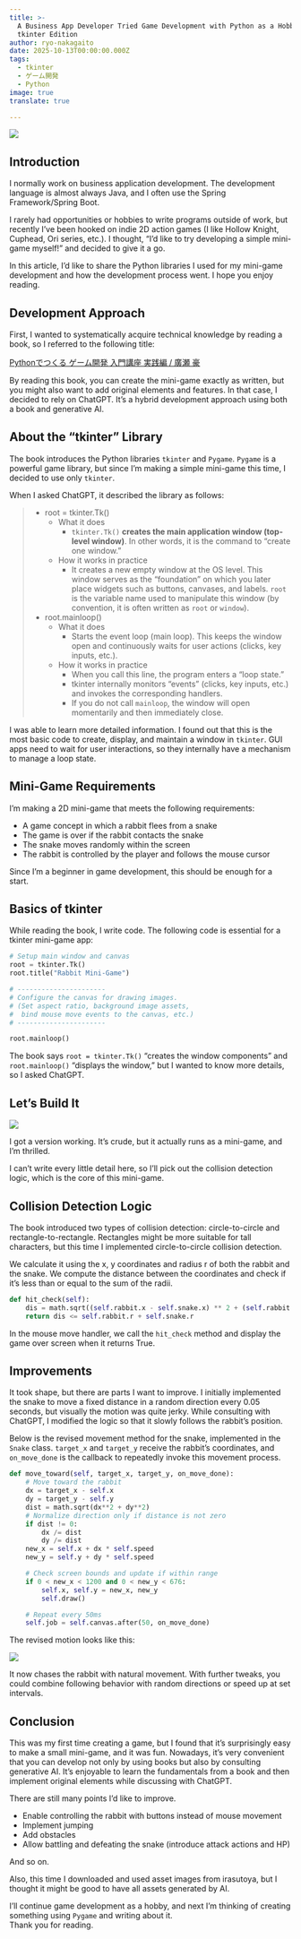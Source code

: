 ```yaml
---
title: >-
  A Business App Developer Tried Game Development with Python as a Hobby:
  tkinter Edition
author: ryo-nakagaito
date: 2025-10-13T00:00:00.000Z
tags:
  - tkinter
  - ゲーム開発
  - Python
image: true
translate: true

---
```


![](/img/blogs/2025/1013_python-game/python-game-top.gif)

## Introduction

I normally work on business application development. The development language is almost always Java, and I often use the Spring Framework/Spring Boot.

I rarely had opportunities or hobbies to write programs outside of work, but recently I’ve been hooked on indie 2D action games (I like Hollow Knight, Cuphead, Ori series, etc.). I thought, “I’d like to try developing a simple mini-game myself!” and decided to give it a go.

In this article, I’d like to share the Python libraries I used for my mini-game development and how the development process went. I hope you enjoy reading.

## Development Approach

First, I wanted to systematically acquire technical knowledge by reading a book, so I referred to the following title:

[Pythonでつくる ゲーム開発 入門講座 実践編 / 廣瀬 豪 ](https://www.amazon.co.jp/dp/4800712564?ref_=cm_sw_r_ffobk_cp_ud_dp_DSFGHR8G1Y7RSRAG3WPH_1&bestFormat=true)

By reading this book, you can create the mini-game exactly as written, but you might also want to add original elements and features. In that case, I decided to rely on ChatGPT. It’s a hybrid development approach using both a book and generative AI.

## About the “tkinter” Library

The book introduces the Python libraries `tkinter` and `Pygame`. `Pygame` is a powerful game library, but since I’m making a simple mini-game this time, I decided to use only `tkinter`.

When I asked ChatGPT, it described the library as follows:

> - root = tkinter.Tk()
>   - What it does</br>
>     - `tkinter.Tk()` **creates the main application window (top-level window)**. In other words, it is the command to “create one window.”
>   - How it works in practice
>     - It creates a new empty window at the OS level. This window serves as the “foundation” on which you later place widgets such as buttons, canvases, and labels. `root` is the variable name used to manipulate this window (by convention, it is often written as `root` or `window`).
> - root.mainloop()
>   - What it does
>     - Starts the event loop (main loop). This keeps the window open and continuously waits for user actions (clicks, key inputs, etc.).
>   - How it works in practice
>     - When you call this line, the program enters a “loop state.”
>     - tkinter internally monitors “events” (clicks, key inputs, etc.) and invokes the corresponding handlers.
>     - If you do not call `mainloop`, the window will open momentarily and then immediately close.

I was able to learn more detailed information. I found out that this is the most basic code to create, display, and maintain a window in `tkinter`. GUI apps need to wait for user interactions, so they internally have a mechanism to manage a loop state.

## Mini-Game Requirements

I’m making a 2D mini-game that meets the following requirements:

- A game concept in which a rabbit flees from a snake  
- The game is over if the rabbit contacts the snake  
- The snake moves randomly within the screen  
- The rabbit is controlled by the player and follows the mouse cursor  

Since I’m a beginner in game development, this should be enough for a start.

## Basics of tkinter

While reading the book, I write code. The following code is essential for a tkinter mini-game app:

```Python
# Setup main window and canvas
root = tkinter.Tk()
root.title("Rabbit Mini-Game")

# ----------------------
# Configure the canvas for drawing images.
# (Set aspect ratio, background image assets,
#  bind mouse move events to the canvas, etc.)
# ----------------------

root.mainloop()
```

The book says `root = tkinter.Tk()` “creates the window components” and `root.mainloop()` “displays the window,” but I wanted to know more details, so I asked ChatGPT.

## Let’s Build It

![](/img/blogs/2025/1013_python-game/python-game-playing_1.gif)

I got a version working. It’s crude, but it actually runs as a mini-game, and I’m thrilled.

I can’t write every little detail here, so I’ll pick out the collision detection logic, which is the core of this mini-game.

## Collision Detection Logic

The book introduced two types of collision detection: circle-to-circle and rectangle-to-rectangle. Rectangles might be more suitable for tall characters, but this time I implemented circle-to-circle collision detection.

We calculate it using the x, y coordinates and radius r of both the rabbit and the snake. We compute the distance between the coordinates and check if it’s less than or equal to the sum of the radii.

```Python
def hit_check(self):
    dis = math.sqrt((self.rabbit.x - self.snake.x) ** 2 + (self.rabbit.y - self.snake.y) ** 2)
    return dis <= self.rabbit.r + self.snake.r
```

In the mouse move handler, we call the `hit_check` method and display the game over screen when it returns True.

## Improvements

It took shape, but there are parts I want to improve. I initially implemented the snake to move a fixed distance in a random direction every 0.05 seconds, but visually the motion was quite jerky. While consulting with ChatGPT, I modified the logic so that it slowly follows the rabbit’s position.

Below is the revised movement method for the snake, implemented in the `Snake` class. `target_x` and `target_y` receive the rabbit’s coordinates, and `on_move_done` is the callback to repeatedly invoke this movement process.

```Python
def move_toward(self, target_x, target_y, on_move_done):
    # Move toward the rabbit
    dx = target_x - self.x
    dy = target_y - self.y
    dist = math.sqrt(dx**2 + dy**2)
    # Normalize direction only if distance is not zero
    if dist != 0:
        dx /= dist
        dy /= dist
    new_x = self.x + dx * self.speed
    new_y = self.y + dy * self.speed

    # Check screen bounds and update if within range
    if 0 < new_x < 1200 and 0 < new_y < 676:
        self.x, self.y = new_x, new_y
        self.draw()

    # Repeat every 50ms
    self.job = self.canvas.after(50, on_move_done)
```

The revised motion looks like this:

![](/img/blogs/2025/1013_python-game/python-game-playing_2.gif)

It now chases the rabbit with natural movement. With further tweaks, you could combine following behavior with random directions or speed up at set intervals.

## Conclusion

This was my first time creating a game, but I found that it’s surprisingly easy to make a small mini-game, and it was fun. Nowadays, it’s very convenient that you can develop not only by using books but also by consulting generative AI. It’s enjoyable to learn the fundamentals from a book and then implement original elements while discussing with ChatGPT.

There are still many points I’d like to improve.
- Enable controlling the rabbit with buttons instead of mouse movement  
- Implement jumping  
- Add obstacles  
- Allow battling and defeating the snake (introduce attack actions and HP)  

And so on.

Also, this time I downloaded and used asset images from irasutoya, but I thought it might be good to have all assets generated by AI.

I’ll continue game development as a hobby, and next I’m thinking of creating something using `Pygame` and writing about it.  
Thank you for reading.
